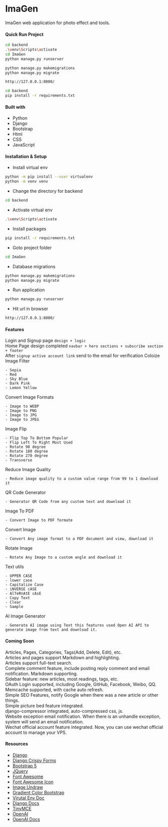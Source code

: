 # ImaGen
ImaGen web application for photo effect and tools.

 
#### Quick Run Project
```bash
cd backend
.\venv\Scripts\activate
cd ImaGen
python manage.py runserver

python manage.py makemigrations
python manage.py migrate

http://127.0.0.1:8000/

cd backend
pip install -r requirements.txt
```

 

#### Built with
- Python 
- Django 
- Bootstrap
- Html
- CSS
- JavaScript
 


#### Installation & Setup
- Install virtual env
```bash
python -m pip install --user virtualenv
python -m venv venv
```

- Change the directory for backend
```bash
cd backend
```
- Activate virtual env
```bash
.\venv\Scripts\activate
```
- Install packages
```bash
pip install -r requirements.txt
```

- Goto project folder
```bash
cd ImaGen
```

- Database migrations
```bash
python manage.py makemigrations
python manage.py migrate
```

- Run application
```bash
python manage.py runserver
```
- Hit url in browser 
```bash
http://127.0.0.1:8000/
```
 

#### Features
Login and Signup page `design + logic`  
Home Page design completed `navbar + hero sections + subscribe section + footer`  
After `signup active account link` send to the email for verification 
Coloize Image Filter 
```text
- Sepia
- Red
- Sky Blue
- Dark Pink
- Lemon Yellow
```

Convert Image Formats 
```text
- Image to WEBP
- Image to PNG
- Image to JPG
- Image to JPEG
```

Image Flip 
```text
- Flip Top To Bottom Popular
- Flip Left To Right Most Used
- Rotate 90 degree
- Rotate 180 degree
- Rotate 270 degree
- Transverse
```

Reduce Image Quality  
```text
- Reduce image quality to a custom value range from 99 to 1 download it
```

QR Code Generator  
```text
- Generator QR Code from any custom text and download it
```

Image To PDF  
```text
- Convert Image to PDF formate
```

Convert Image 
```text
- Convert Any image format to a PDF document and view, download it
```

Rotate Image 
```text
- Rotate Any Image to a custom angle and download it
```

Text utils 
```text
- UPPER CASE
- lower case
- Capitalize Case
- iNVERSE cASE
- AlTeRnAtE cAsE
- Copy Text
- Clear
- Sample
```

AI Image Generator
```text
- Generate AI image using Text this features used Open AI API to generate image from text and download it.
```


#### Coming Soon
Articles, Pages, Categories, Tags(Add, Delete, Edit), etc. <br />
Articles and pages support Markdown and highlighting. <br />
Articles support full-text search.<br />
Complete comment feature, include posting reply comment and email notification. Markdown supporting.<br />
Sidebar feature: new articles, most readings, tags, etc.<br />
OAuth Login supported, including Google, GitHub, Facebook, Weibo, QQ.
Memcache supported, with cache auto refresh.<br />
Simple SEO Features, notify Google  when there was a new article or other things.<br />
Simple picture bed feature integrated.<br />
django-compressor integrated, auto-compressed css, js.<br />
Website exception email notification. When there is an unhandle exception, system will send an email notification.<br />
Wechat official account feature integrated. Now, you can use wechat official account to manage your VPS.<br />


 



#### Resources
- [Django](https://www.djangoproject.com/)
- [Django Crispy Forms](https://pypi.org/project/crispy-bootstrap5/)
- [Bootstrap 5](https://getbootstrap.com/docs/5.2/getting-started/introduction/)
- [JQuery](https://cdnjs.com/libraries/jquery)
- [Font Awesome](https://cdnjs.com/libraries/font-awesome)
- [Font Awesome Icon](https://fontawesome.com/search?o=r&m=free&s=solid)
- [Image Undraw](https://undraw.co/search)
- [Gradient Color Bootstrap](https://mdbootstrap.com/docs/b4/jquery/css/gradients/)
- [Virutal Env Doc](https://virtualenv.pypa.io/en/latest/installation.html)
- [Django Docs](https://docs.djangoproject.com/en/4.1/intro/tutorial01/)
- [TinyMCE](https://pypi.org/project/django-tinymce/)
- [OpenAI](https://openai.com/api/)
- [OpenAI Docs](https://platform.openai.com/docs/introduction/overview)

 
